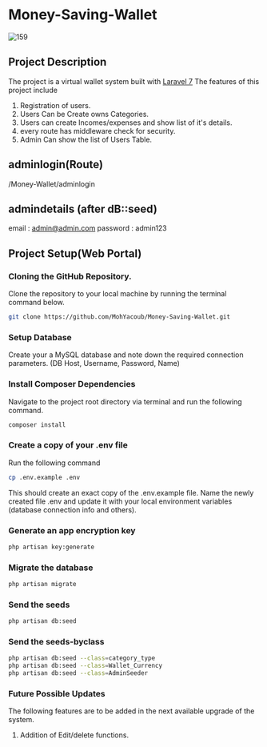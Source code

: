 # Money-Saving-Wallet
![159](https://user-images.githubusercontent.com/71829355/106353034-47ba5900-62f0-11eb-9fa2-6f22c2445c27.png)


## Project Description

The project is a virtual wallet system built with [Laravel 7](https://laravel.com) The features of this project include

1. Registration of users.
2. Users Can be Create owns Categories.
3. Users can create Incomes/expenses and show list of it's details.
4. every route has middleware check for security.
5. Admin Can show the list of Users Table.

## adminlogin(Route)

/Money-Wallet/adminlogin

## admindetails (after dB::seed)

email : admin@admin.com
password : admin123


## Project Setup(Web Portal)

### Cloning the GitHub Repository.

Clone the repository to your local machine by running the terminal command below.

```bash
git clone https://github.com/MohYacoub/Money-Saving-Wallet.git
```

### Setup Database

Create your a MySQL database and note down the required connection parameters. (DB Host, Username, Password, Name)

### Install Composer Dependencies

Navigate to the project root directory via terminal and run the following command.

```bash
composer install
```

### Create a copy of your .env file

Run the following command

```bash
cp .env.example .env
```

This should create an exact copy of the .env.example file. Name the newly created file .env and update it with your local environment variables (database connection info and others).

### Generate an app encryption key

```bash
php artisan key:generate
```

### Migrate the database

```bash
php artisan migrate
```

### Send the seeds

```bash
php artisan db:seed
```

### Send the seeds-byclass

```bash
php artisan db:seed --class=category_type
php artisan db:seed --class=Wallet_Currency
php artisan db:seed --class=AdminSeeder

```

### Future Possible Updates

The following features are to be added in the next available upgrade of the system.

1. Addition of Edit/delete functions.
